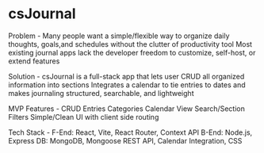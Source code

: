 # csJournal

Problem -
Many people want a simple/flexible way to organize daily thoughts, goals,and schedules without the clutter of productivity tool
Most existing journal apps lack the developer freedom to customize, self-host, or extend features

Solution -
csJournal is a full-stack app that lets user CRUD all organized information into sections
Integrates a calendar to tie entries to dates and makes journaling structured, searchable, and lightweight

MVP Features -
CRUD Entries
Categories
Calendar View
Search/Section Filters
Simple/Clean UI with client side routing

Tech Stack -
F-End: React, Vite, React Router, Context API
B-End: Node.js, Express
DB: MongoDB, Mongoose
REST API, Calendar Integration, CSS
